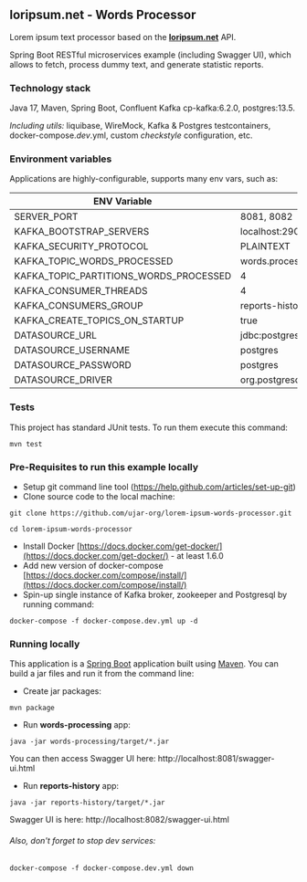 ## loripsum.net - Words Processor

Lorem ipsum text processor based on the  **[loripsum.net](https://loripsum.net/)** API.

Spring Boot RESTful microservices example (including Swagger UI), which allows to fetch, process dummy text,
and generate statistic reports.

### Technology stack

Java 17, Maven, Spring Boot, Confluent Kafka cp-kafka:6.2.0, postgres:13.5.

_Including utils:_ liquibase, WireMock, Kafka & Postgres testcontainers, docker-compose._dev_.yml,
custom _checkstyle_ configuration, etc.

### Environment variables

Applications are highly-configurable, supports many env vars, such as: 

| ENV Variable                           | Default Value   |
|----------------------------------------|-----------------|
| SERVER_PORT                            | 8081, 8082      |
| KAFKA_BOOTSTRAP_SERVERS                | localhost:29092 |
| KAFKA_SECURITY_PROTOCOL                | PLAINTEXT       |
| KAFKA_TOPIC_WORDS_PROCESSED            |words.processed|
| KAFKA_TOPIC_PARTITIONS_WORDS_PROCESSED |4|
| KAFKA_CONSUMER_THREADS                 | 4               |
| KAFKA_CONSUMERS_GROUP                  | reports-history |
| KAFKA_CREATE_TOPICS_ON_STARTUP         | true            |
| DATASOURCE_URL                         |jdbc:postgresql://localhost:5432/lorem_ipsum_db|
| DATASOURCE_USERNAME                    |postgres|
| DATASOURCE_PASSWORD                    |postgres|
| DATASOURCE_DRIVER                      |org.postgresql.Driver|

### Tests

This project has standard JUnit tests. To run them execute this command:

```
mvn test
```

### Pre-Requisites to run this example locally

- Setup git command line tool (https://help.github.com/articles/set-up-git)
- Clone source code to the local machine:

```
git clone https://github.com/ujar-org/lorem-ipsum-words-processor.git

cd lorem-ipsum-words-processor
```

- Install Docker [https://docs.docker.com/get-docker/](https://docs.docker.com/get-docker/) - at least 1.6.0
- Add new version of docker-compose [https://docs.docker.com/compose/install/](https://docs.docker.com/compose/install/)
- Spin-up single instance of Kafka broker, zookeeper and Postgresql by running command:

```text
docker-compose -f docker-compose.dev.yml up -d
```

### Running locally

This application is a [Spring Boot](https://spring.io/guides/gs/spring-boot) application built
using [Maven](https://spring.io/guides/gs/maven/). You can build a jar files and run it from the command line:

- Create jar packages:

```
mvn package
```

- Run **words-processing** app:

```
java -jar words-processing/target/*.jar
```

You can then access Swagger UI here: http://localhost:8081/swagger-ui.html

- Run **reports-history** app:

```
java -jar reports-history/target/*.jar
```

Swagger UI is here: http://localhost:8082/swagger-ui.html


###### Also, don't forget to stop dev services:

```text
docker-compose -f docker-compose.dev.yml down
```
